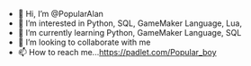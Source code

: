 - 👋 Hi, I’m @PopularAlan
- 👀 I’m interested in Python, SQL, GameMaker Language, Lua, 
- 🌱 I’m currently learning Python, GameMaker Language, SQL 
- 💞️ I’m looking to collaborate with me
- 📫 How to reach me...https://padlet.com/Popular_boy

<!---
PopularAlan/PopularAlan is a ✨ special ✨ repository because its `README.md` (this file) appears on your GitHub profile.
You can click the Preview link to take a look at your changes.
--->
